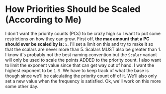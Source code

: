 # How Priorities Should be Scaled (According to Me)
I don't want the priority counts (PCs) to be crazy high so I want to put some restrictions on how they can grow. First off, **the max amount that a PC should ever be scaled by is:** `5`. I'll set a limit on this and try to make it so that the scalars are never more than 5. Scalars MUST also be greater than 1. I know it's probably not the best naming convention but the `Scalar` variant will only be used to scale the points ADDED to the priority count. I also want to limit the exponent value since that can get way out of hand. I want the highest exponent to be `1.5`. We have to keep track of what the base is though since we'll be calculating the priority count off of it. We'll also only set a new value when the frequency is satisfied. Ok, we'll work on this more some other day. 
